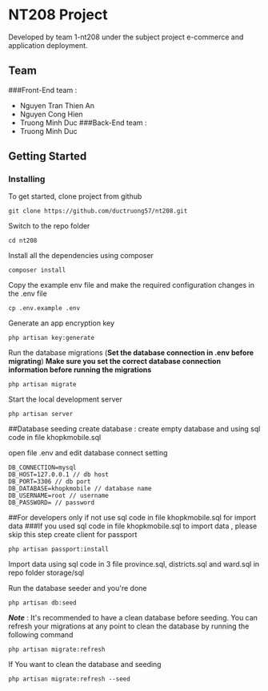 # NT208 Project

Developed by team 1-nt208 under the subject project e-commerce and application deployment.
## Team
###Front-End team :
+ Nguyen Tran Thien An
+ Nguyen Cong Hien
+ Truong Minh Duc
###Back-End team :
+ Truong Minh Duc


## Getting Started
### Installing

To get started, clone project from github

```
git clone https://github.com/ductruong57/nt208.git
```

Switch to the repo folder

```
cd nt208
```

Install all the dependencies using composer

```
composer install
```

Copy the example env file and make the required configuration changes in the .env file

```
cp .env.example .env
```

Generate an app encryption key
```
php artisan key:generate
```
Run the database migrations (**Set the database connection in .env before migrating**)
**Make sure you set the correct database connection information before running the migrations**
 ```
 php artisan migrate
 ```   

Start the local development server
```
php artisan server
```
##Database seeding
create database : create empty database and using sql code in file khopkmobile.sql

open file .env and edit database connect setting
```
DB_CONNECTION=mysql
DB_HOST=127.0.0.1 // db host
DB_PORT=3306 // db port
DB_DATABASE=khopkmobile // database name
DB_USERNAME=root // username
DB_PASSWORD= // password
```
##For developers only if not use sql code in file khopkmobile.sql for import data
###If you used sql code in file khopkmobile.sql to import data , please skip this step
create client for passport
```
php artisan passport:install
``` 
Import data using sql code in 3 file province.sql, districts.sql and ward.sql in repo folder storage/sql

Run the database seeder and you're done
```
php artisan db:seed
``` 

***Note*** : It's recommended to have a clean database before seeding. You can refresh your migrations at any point to clean the database by running the following command
```
php artisan migrate:refresh
```

If You want to clean the database and seeding
```
php artisan migrate:refresh --seed
```


